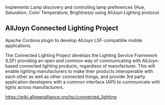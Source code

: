 
Implements Lamp discovery and controlling lamp preferences (Hue, Saturation, Color Temperature, Brightness) using AllJoyn Lighting  protocol.

## AllJoyn Connected Lighting Project
Apache Cordova plugin to develop AllJoyn LSF-compatible mobile applications.

The Connected Lighting Project develops the Lighting Service Framework (LSF) providing an open and common way of communicating with AllJoyn-based connected lighting products, regardless of manufacturer. This will enable lighting manufacturers to make their products interoperable with each other as well as other connected things, and provide 3rd party application developers with a common interface (API) to communicate with lights across manufacturers.

https://wiki.allseenalliance.org/tsc/connected_lighting 

